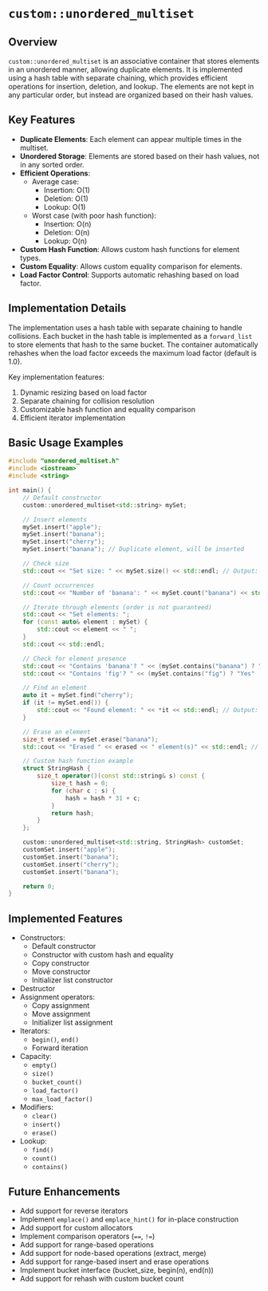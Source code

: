 # `custom::unordered_multiset`

## Overview

`custom::unordered_multiset` is an associative container that stores elements in an unordered manner, allowing duplicate elements. It is implemented using a hash table with separate chaining, which provides efficient operations for insertion, deletion, and lookup. The elements are not kept in any particular order, but instead are organized based on their hash values.

## Key Features

*   **Duplicate Elements**: Each element can appear multiple times in the multiset.
*   **Unordered Storage**: Elements are stored based on their hash values, not in any sorted order.
*   **Efficient Operations**: 
    *   Average case:
        *   Insertion: O(1)
        *   Deletion: O(1)
        *   Lookup: O(1)
    *   Worst case (with poor hash function):
        *   Insertion: O(n)
        *   Deletion: O(n)
        *   Lookup: O(n)
*   **Custom Hash Function**: Allows custom hash functions for element types.
*   **Custom Equality**: Allows custom equality comparison for elements.
*   **Load Factor Control**: Supports automatic rehashing based on load factor.

## Implementation Details

The implementation uses a hash table with separate chaining to handle collisions. Each bucket in the hash table is implemented as a `forward_list` to store elements that hash to the same bucket. The container automatically rehashes when the load factor exceeds the maximum load factor (default is 1.0).

Key implementation features:
1. Dynamic resizing based on load factor
2. Separate chaining for collision resolution
3. Customizable hash function and equality comparison
4. Efficient iterator implementation

## Basic Usage Examples

```cpp
#include "unordered_multiset.h"
#include <iostream>
#include <string>

int main() {
    // Default constructor
    custom::unordered_multiset<std::string> mySet;

    // Insert elements
    mySet.insert("apple");
    mySet.insert("banana");
    mySet.insert("cherry");
    mySet.insert("banana"); // Duplicate element, will be inserted

    // Check size
    std::cout << "Set size: " << mySet.size() << std::endl; // Output: 4

    // Count occurrences
    std::cout << "Number of 'banana': " << mySet.count("banana") << std::endl; // Output: 2

    // Iterate through elements (order is not guaranteed)
    std::cout << "Set elements: ";
    for (const auto& element : mySet) {
        std::cout << element << " ";
    }
    std::cout << std::endl;

    // Check for element presence
    std::cout << "Contains 'banana'? " << (mySet.contains("banana") ? "Yes" : "No") << std::endl; // Output: Yes
    std::cout << "Contains 'fig'? " << (mySet.contains("fig") ? "Yes" : "No") << std::endl; // Output: No

    // Find an element
    auto it = mySet.find("cherry");
    if (it != mySet.end()) {
        std::cout << "Found element: " << *it << std::endl; // Output: Found element: cherry
    }

    // Erase an element
    size_t erased = mySet.erase("banana");
    std::cout << "Erased " << erased << " element(s)" << std::endl; // Output: Erased 2 element(s)

    // Custom hash function example
    struct StringHash {
        size_t operator()(const std::string& s) const {
            size_t hash = 0;
            for (char c : s) {
                hash = hash * 31 + c;
            }
            return hash;
        }
    };

    custom::unordered_multiset<std::string, StringHash> customSet;
    customSet.insert("apple");
    customSet.insert("banana");
    customSet.insert("cherry");
    customSet.insert("banana");

    return 0;
}
```

## Implemented Features

*   Constructors:
    *   Default constructor
    *   Constructor with custom hash and equality
    *   Copy constructor
    *   Move constructor
    *   Initializer list constructor
*   Destructor
*   Assignment operators:
    *   Copy assignment
    *   Move assignment
    *   Initializer list assignment
*   Iterators:
    *   `begin()`, `end()`
    *   Forward iteration
*   Capacity:
    *   `empty()`
    *   `size()`
    *   `bucket_count()`
    *   `load_factor()`
    *   `max_load_factor()`
*   Modifiers:
    *   `clear()`
    *   `insert()`
    *   `erase()`
*   Lookup:
    *   `find()`
    *   `count()`
    *   `contains()`

## Future Enhancements

*   Add support for reverse iterators
*   Implement `emplace()` and `emplace_hint()` for in-place construction
*   Add support for custom allocators
*   Implement comparison operators (`==`, `!=`)
*   Add support for range-based operations
*   Add support for node-based operations (extract, merge)
*   Add support for range-based insert and erase operations
*   Implement bucket interface (bucket_size, begin(n), end(n))
*   Add support for rehash with custom bucket count 